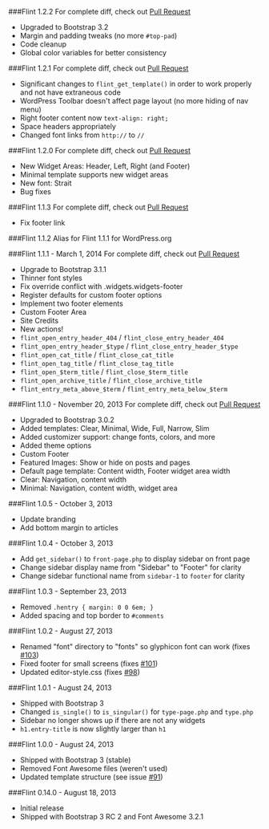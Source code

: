 ###Flint 1.2.2
For complete diff, check out [Pull Request](https://github.com/starverte/flint/pull/164)
- Upgraded to Bootstrap 3.2
- Margin and padding tweaks (no more `#top-pad`)
- Code cleanup
- Global color variables for better consistency

###Flint 1.2.1
For complete diff, check out [Pull Request](https://github.com/starverte/flint/pull/159)
- Significant changes to `flint_get_template()` in order to work properly and not have extraneous code
- WordPress Toolbar doesn't affect page layout (no more hiding of nav menu)
- Right footer content now `text-align: right;`
- Space headers appropriately
- Changed font links from `http://` to `//`

###Flint 1.2.0
For complete diff, check out [Pull Request](https://github.com/starverte/flint/pull/155)
- New Widget Areas: Header, Left, Right (and Footer)
- Minimal template supports new widget areas
- New font: Strait
- Bug fixes

###Flint 1.1.3
For complete diff, check out [Pull Request](https://github.com/starverte/flint/pull/147)
- Fix footer link

###Flint 1.1.2
Alias for Flint 1.1.1 for WordPress.org

###Flint 1.1.1 - March 1, 2014
For complete diff, check out [Pull Request](https://github.com/starverte/flint/pull/141)
- Upgrade to Bootstrap 3.1.1
- Thinner font styles
- Fix override conflict with .widgets.widgets-footer
- Register defaults for custom footer options
- Implement two footer elements
 - Custom Footer Area
 - Site Credits
- New actions!
 - `flint_open_entry_header_404` / `flint_close_entry_header_404`
 - `flint_open_entry_header_$type` / `flint_close_entry_header_$type`
 - `flint_open_cat_title` / `flint_close_cat_title`
 - `flint_open_tag_title` / `flint_close_tag_title`
 - `flint_open_$term_title` / `flint_close_$term_title`
 - `flint_open_archive_title` / `flint_close_archive_title`
 - `flint_entry_meta_above_$term` / `flint_entry_meta_below_$term`


###Flint 1.1.0 - November 20, 2013
For complete diff, check out [Pull Request](https://github.com/starverte/flint/pull/109)
- Upgraded to Bootstrap 3.0.2
- Added templates: Clear, Minimal, Wide, Full, Narrow, Slim
- Added customizer support: change fonts, colors, and more
- Added theme options
 - Custom Footer
 - Featured Images: Show or hide on posts and pages
 - Default page template: Content width, Footer widget area width
 - Clear: Navigation, content width
 - Minimal: Navigation, content width, widget area


###Flint 1.0.5 - October 3, 2013
- Update branding
- Add bottom margin to articles

###Flint 1.0.4 - October 3, 2013
- Add `get_sidebar()` to `front-page.php` to display sidebar on front page
- Change sidebar display name from "Sidebar" to "Footer" for clarity
- Change sidebar functional name from `sidebar-1` to `footer` for clarity

###Flint 1.0.3 - September 23, 2013
- Removed `.hentry { margin: 0 0 6em; }`
- Added spacing and top border to `#comments`

###Flint 1.0.2 - August 27, 2013
- Renamed "font" directory to "fonts" so glyphicon font can work (fixes [#103](https://github.com/starverte/flint/issues/103))
- Fixed footer for small screens (fixes [#101](https://github.com/starverte/flint/issues/101))
- Updated editor-style.css (fixes [#98](https://github.com/starverte/flint/issues/98))

###Flint 1.0.1 - August 24, 2013
- Shipped with Bootstrap 3
- Changed `is_single()` to `is_singular()` for `type-page.php` and `type.php`
- Sidebar no longer shows up if there are not any widgets
- `h1.entry-title` is now slightly larger than `h1`

###Flint 1.0.0 - August 24, 2013
- Shipped with Bootstrap 3 (stable)
- Removed Font Awesome files (weren't used)
- Updated template structure (see issue [#91](https://github.com/starverte/flint/issues/91))

###Flint 0.14.0 - August 18, 2013
- Initial release
- Shipped with Bootstrap 3 RC 2 and Font Awesome 3.2.1
